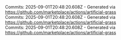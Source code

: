 Commits: 2025-09-01T20:48:20.608Z - Generated via https://github.com/marketplace/actions/artificial-grass
<br>
Commits: 2025-09-01T20:48:20.608Z - Generated via https://github.com/marketplace/actions/artificial-grass
<br>
Commits: 2025-09-01T20:48:20.608Z - Generated via https://github.com/marketplace/actions/artificial-grass
<br>
